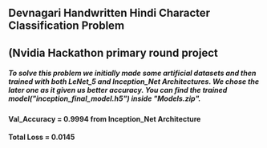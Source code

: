## Devnagari Handwritten Hindi Character Classification Problem

## (Nvidia Hackathon primary round project 

##### To solve this problem we initially made some artificial datasets and then trained with both LeNet_5 and Inception_Net Architectures. We chose the later one as it given us better accuracy. You can find the trained model("inception_final_model.h5") inside "Models.zip".

#### Val_Accuracy = 0.9994  from Inception_Net Architecture

#### Total Loss = 0.0145
